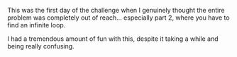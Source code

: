 This was the first day of the challenge when I genuinely thought the entire problem was completely out of reach... especially part 2, where you have to find an infinite loop.  

I had a tremendous amount of fun with this, despite it taking a while and being really confusing.